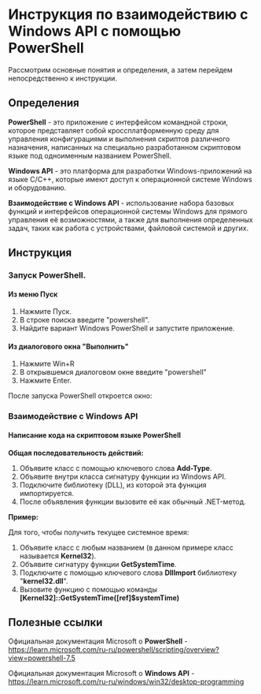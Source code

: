 # Инструкция по взаимодействию с Windows API с помощью PowerShell

Рассмотрим основные понятия и определения, а затем перейдем непосредственно к инструкции.

## Определения

**PowerShell** - это приложение с интерфейсом командной строки, которое представляет собой кроссплатформенную среду  для управления конфигурациями и выполнения скриптов различного назначения, написанных на специально разработанном скриптовом языке под одноименным названием PowerShell.

**Windows API** - это платформа для разработки Windows-приложений на языке C/C++, которые имеют доступ к операционной системе Windows и оборудованию.

**Взаимодействие с Windows API** - использование набора базовых функций и интерфейсов операционной системы Windows для прямого управления её возможностями, а также для выполнения определенных задач, таких как работа с устройствами, файловой системой и других.

## Инструкция
### Запуск PowerShell.

#### Из меню Пуск
1. Нажмите Пуск.
2. В строке поиска введите "powershell".
3. Найдите вариант Windows PowerShell и запустите приложение.

#### Из диалогового окна "Выполнить"
1. Нажмите Win+R
2. В открывшемся диалоговом окне введите "powershell"
3. Нажмите Enter.
   
После запуска PowerShell откроется окно:


### Взаимодействие с Windows API

#### Написание кода на скриптовом языке PowerShell

**Общая последовательность действий:**

1. Объявите класc c помощью ключевого слова **Add-Type**.
2. Объявите внутри класса сигнатуру функции из Windows API.
3. Подключите библиотеку (DLL), из которой эта функция импортируется.
4. После объявления функции вызовите её как обычный .NET-метод.

**Пример:**

Для того, чтобы получить текущее системное время: 

1. Объявите класс с любым названием (в данном примере класс называется **Kernel32**).
2. Объявите сигнатуру функции **GetSystemTime**.
3. Подключите с помощью ключевого слова **DllImport** библиотеку "**kernel32.dll**".
4. Вызовите функцию с помощью команды **[Kernel32]::GetSystemTime([ref]$systemTime)** 

## Полезные ссылки

Официальная документация Microsoft о **PowerShell** - https://learn.microsoft.com/ru-ru/powershell/scripting/overview?view=powershell-7.5

Официальная документация Microsoft о **Windows API** - https://learn.microsoft.com/ru-ru/windows/win32/desktop-programming

